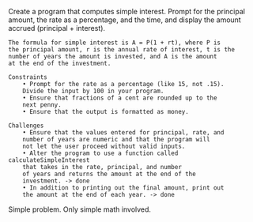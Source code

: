 Create a program that computes simple interest. Prompt for
    the principal amount, the rate as a percentage, and the time,
    and display the amount accrued (principal + interest).
        
    The formula for simple interest is A = P(1 + rt), where P is
    the principal amount, r is the annual rate of interest, t is the
    number of years the amount is invested, and A is the amount
    at the end of the investment.
        
    Constraints
        • Prompt for the rate as a percentage (like 15, not .15).
        Divide the input by 100 in your program.
        • Ensure that fractions of a cent are rounded up to the
        next penny.
        • Ensure that the output is formatted as money.

    Challenges
        • Ensure that the values entered for principal, rate, and
        number of years are numeric and that the program will
        not let the user proceed without valid inputs.
        • Alter the program to use a function called calculateSimpleInterest
        that takes in the rate, principal, and number
        of years and returns the amount at the end of the
        investment. -> done
        • In addition to printing out the final amount, print out
        the amount at the end of each year. -> done

Simple problem. Only simple math involved.